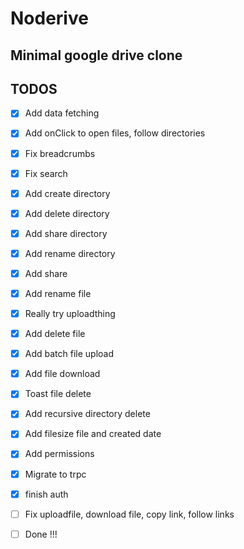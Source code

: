 # Noderive
Minimal google drive clone
---

## TODOS
- [x] Add data fetching
- [x] Add onClick to open files, follow directories
- [x] Fix breadcrumbs
- [x] Fix search
- [x] Add create directory
- [x] Add delete directory
- [x] Add share directory
- [x] Add rename directory
- [x] Add share
- [x] Add rename file
- [x] Really try uploadthing
- [x] Add delete file
- [x] Add batch file upload
- [x] Add file download
- [x] Toast file delete
- [x] Add recursive directory delete
- [x] Add filesize file and created date
- [x] Add permissions
- [x] Migrate to trpc
- [x] finish auth
- [ ] Fix uploadfile, download file, copy link, follow links
- [ ] Done !!!

